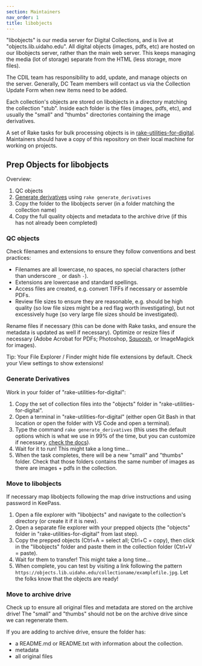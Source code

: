 ```yaml
---
section: Maintainers
nav_order: 1
title: libobjects
---
```


"libobjects" is our media server for Digital Collections, and is live at "objects.lib.uidaho.edu".
All digital objects (images, pdfs, etc) are hosted on our libobjects server, rather than the main web server.
This keeps managing the media (lot of storage) separate from the HTML (less storage, more files).

The CDIL team has responsibility to add, update, and manage objects on the server. 
Generally, DC Team members will contact us via the Collection Update Form when new items need to be added. 

Each collection's objects are stored on libobjects in a directory matching the collection "stub". 
Inside each folder is the files (images, pdfs, etc), and usually the "small" and "thumbs" directories containing the image derivatives.

A set of Rake tasks for bulk processing objects is in [rake-utilities-for-digital](https://github.com/uidaholib/rake-utilities-for-digital).
Maintainers should have a copy of this repository on their local machine for working on projects.

## Prep Objects for libobjects

Overview: 

1. QC objects
2. [Generate derivatives](https://collectionbuilder.github.io/cb-docs/docs/objects/derivatives/#generate-derivatives-rake-task) using `rake generate_derivatives`
3. Copy the folder to the libobjects server (in a folder matching the collection name)
4. Copy the full quality objects and metadata to the archive drive (if this has not already been completed)

### QC objects

Check filenames and extensions to ensure they follow conventions and best practices:

- Filenames are all lowercase, no spaces, no special characters (other than underscore `_` or dash `-`).
- Extensions are lowercase and standard spellings.
- Access files are created, e.g. convert TIFFs if necessary or assemble PDFs.
- Review file sizes to ensure they are reasonable, e.g. should be high quality (so low file sizes might be a red flag worth investigating), but not excessively huge (so very large file sizes should be investigated). 

Rename files if necessary (this can be done with Rake tasks, and ensure the metadata is updated as well if necessary).
Optimize or resize files if necessary (Adobe Acrobat for PDFs; Photoshop, [Squoosh](https://squoosh.app/), or ImageMagick for images).

Tip: Your File Explorer / Finder might hide file extensions by default. Check your View settings to show extensions!

### Generate Derivatives

Work in your folder of "rake-utilities-for-digital": 

1. Copy the set of collection files into the "objects" folder in "rake-utilities-for-digital".
2. Open a terminal in "rake-utilities-for-digital" (either open Git Bash in that location or open the folder with VS Code and open a terminal).
3. Type the command `rake generate_derivatives` (this uses the default options which is what we use in 99% of the time, but you can customize if necessary, [check the docs](https://github.com/uidaholib/rake-utilities-for-digital/blob/main/docs/generate_derivatives.md)).
4. Wait for it to run! This might take a long time...
5. When the task completes, there will be a new "small" and "thumbs" folder. Check that those folders contains the same number of images as there are images + pdfs in the collection.

### Move to libobjects

If necessary map libobjects following the map drive instructions and using password in KeePass.

1. Open a file explorer with "libobjects" and navigate to the collection's directory (or create it if it is new).
2. Open a separate file explorer with your prepped objects (the "objects" folder in "rake-utilities-for-digital" from last step).
3. Copy the prepped objects (Ctrl+A = select all; Ctrl+C = copy), then click in the "libobjects" folder and paste them in the collection folder (Ctrl+V = paste).
4. Wait for them to transfer! This might take a long time...
5. When complete, you can test by visiting a link following the pattern `https://objects.lib.uidaho.edu/collectioname/examplefile.jpg`. Let the folks know that the objects are ready!

### Move to archive drive

Check up to ensure all original files and metadata are stored on the archive drive!
The "small" and "thumbs" should not be on the archive drive since we can regenerate them.

If you are adding to archive drive, ensure the folder has:

- a README.md or README.txt with information about the collection.
- metadata
- all original files
